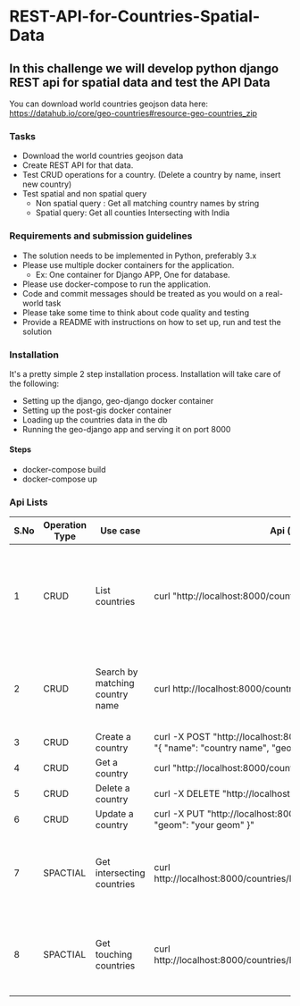 # REST-API-for-Countries-Spatial-Data

## In this challenge we will develop python django REST api for spatial data and test the API Data

You can download world countries geojson data here: https://datahub.io/core/geo-countries#resource-geo-countries_zip 

### Tasks

- Download the world countries geojson data 
- Create REST API for that data.  
- Test CRUD operations for a country. (Delete a country by name, insert new country) 
- Test spatial and non spatial query 
  - Non spatial query : Get all matching country names by string 
  - Spatial query: Get all counties Intersecting with India 
 
### Requirements and submission guidelines 

- The solution needs to be implemented in Python, preferably 3.x 
- Please use multiple docker containers for the application. 
  - Ex: One container for Django APP, One for database.  
- Please use docker-compose to run the application.  
- Code and commit messages should be treated as you would on a real- world task 
- Please take some time to think about code quality and testing 
- Provide a README with instructions on how to set up, run and test the solution

### Installation

It's a pretty simple 2 step installation process. Installation will take care of the following:
- Setting up the django, geo-django docker container
- Setting up the post-gis docker container
- Loading up the countries data in the db
- Running the geo-django app and serving it on port 8000

#### Steps
- docker-compose build
- docker-compose up

### Api Lists
| S.No 	| Operation Type| Use case    	                    | Api (curl) 	| Description                                                               |
|------	| ------------ |---------------                     |------------	| ------------------------------------------------------------------------- |
| 1    	| CRUD          | List countries   	                | curl "http://localhost:8000/countries/"                                                   | Return a list of countries in paginated manner with links to previous and next cursor |
| 2    	| CRUD          | Search by matching country name   | curl http://localhost:8000/countries/?search=India                                        | Return a list of countries which matches the input name                               |
| 3    	| CRUD          | Create a country                  | curl -X POST "http://localhost:8000/countries/Bangladesh/"  -d "{  \"name\": \"country name\", \"geom\": \"your geom\" }"| |
| 4    	| CRUD          | Get a country                     | curl "http://localhost:8000/countries/India"              	                            |                                                                                   |
| 5    	| CRUD          | Delete a country                  | curl -X DELETE "http://localhost:8000/countries/Bangladesh/" |                            |
| 6    	| CRUD          | Update a country                  | curl -X PUT "http://localhost:8000/countries/Bangladesh/"  -d "{  \"geom\": \"your geom\" }"| |
| 7    	| SPACTIAL      | Get intersecting countries        | curl http://localhost:8000/countries/India/get_intersecting_countries/                    | Gives a list of countries wich intersects with this country|
| 8    	| SPACTIAL      | Get touching countries            | curl http://localhost:8000/countries/India/get_neighbor_countries/                        | Gives a list of countries wich touches with this country|
